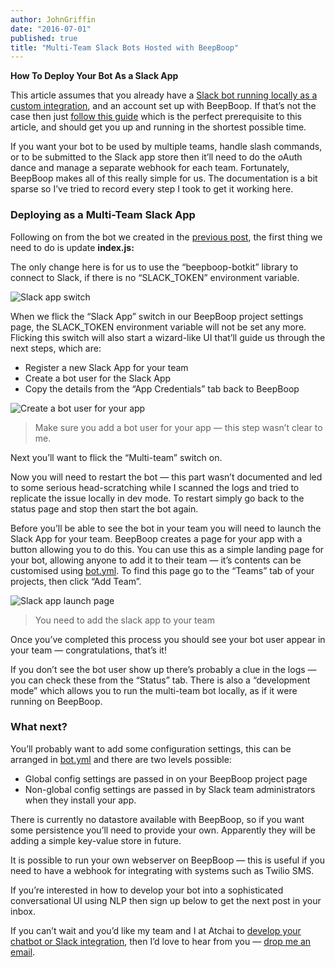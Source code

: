```yaml
---
author: JohnGriffin
date: "2016-07-01"
published: true
title: "Multi-Team Slack Bots Hosted with BeepBoop"
---
```


<p><strong>How To Deploy Your Bot As a Slack App</strong></p>

This article assumes that you already have a [Slack bot running locally as a
custom
integration](/blog/2016-06-30-creating-a-simple-slack-bot), and
an account set up with BeepBoop. If that’s not the case then just [follow this
guide](/blog/2016-06-30-creating-a-simple-slack-bot) which is
the perfect prerequisite to this article, and should get you up and running in
the shortest possible time.

If you want your bot to be used by multiple teams, handle slash commands, or to
be submitted to the Slack app store then it’ll need to do the oAuth dance and
manage a separate webhook for each team. Fortunately, BeepBoop makes all of this
really simple for us. The documentation is a bit sparse so I’ve tried to record
every step I took to get it working here.

### Deploying as a Multi-Team Slack App

Following on from the bot we created in the [previous
post](/blog/2016-06-30-creating-a-simple-slack-bot), the first
thing we need to do is update **index.js:**

<script src="https://gist.github.com/johngriffin/643a49c98d0aeda67a663f3aa95a709a.js"></script>

The only change here is for us to use the “beepboop-botkit” library to connect
to Slack, if there is no “SLACK_TOKEN” environment variable. 

![Slack app switch](/images/blog-slack-multi-app-switch.png)

When we flick the “Slack App” switch in our BeepBoop project settings page, the
SLACK_TOKEN environment variable will not be set any more. Flicking this switch
will also start a wizard-like UI that’ll guide us through the next steps, which
are:

* Register a new Slack App for your team 
* Create a bot user for the Slack App
* Copy the details from the “App Credentials” tab back to BeepBoop

![Create a bot user for your app](/images/blog-slack-multi-bot-user.png)

> Make sure you add a bot user for your app — this step wasn’t clear to me.

Next you’ll want to flick the “Multi-team” switch on.

Now you will need to restart the bot — this part wasn’t documented and led to
some serious head-scratching while I scanned the logs and tried to replicate the
issue locally in dev mode. To restart simply go back to the status page and stop
then start the bot again.

Before you’ll be able to see the bot in your team you will need to launch the
Slack App for your team. BeepBoop creates a page for your app with a button
allowing you to do this. You can use this as a simple landing page for your bot,
allowing anyone to add it to their team — it’s contents can be customised using
[bot.yml](https://beepboophq.com/docs/article/bot-yml). To find this page go to
the “Teams” tab of your projects, then click “Add Team”.

![Slack app launch page](/images/blog-slack-multi-launch-page.png)

> You need to add the slack app to your team

Once you’ve completed this process you should see your bot user appear in your
team — congratulations, that’s it!

If you don’t see the bot user show up there’s probably a clue in the logs — you
can check these from the “Status” tab. There is also a “development mode” which
allows you to run the multi-team bot locally, as if it were running on BeepBoop.

### What next?

You’ll probably want to add some configuration settings, this can be arranged in
[bot.yml](https://beepboophq.com/docs/article/bot-yml) and there are two levels
possible:

* Global config settings are passed in on your BeepBoop project page
* Non-global config settings are passed in by Slack team administrators when they
install your app.

There is currently no datastore available with BeepBoop, so if you want some
persistence you’ll need to provide your own. Apparently they will be adding a
simple key-value store in future. 

It is possible to run your own webserver on BeepBoop — this is useful if you
need to have a webhook for integrating with systems such as Twilio SMS.

If you’re interested in how to develop your bot into a sophisticated
conversational UI using NLP then sign up below to get the next post in your
inbox.

If you can’t wait and you’d like my team and I at Atchai to [develop your chatbot or Slack integration](http://atchai.com), then I’d love to hear from you — [drop me an
email](mailto:john@atchai.com).
